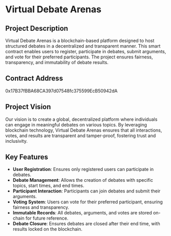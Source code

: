 # Virtual Debate Arenas

## Project Description
Virtual Debate Arenas is a blockchain-based platform designed to host structured debates in a decentralized and transparent manner. This smart contract enables users to register, participate in debates, submit arguments, and vote for their preferred participants. The project ensures fairness, transparency, and immutability of debate results.

## Contract Address
0x17B37fBBA68CA397d07548fc375599EcB50942dA

## Project Vision
Our vision is to create a global, decentralized platform where individuals can engage in meaningful debates on various topics. By leveraging blockchain technology, Virtual Debate Arenas ensures that all interactions, votes, and results are transparent and tamper-proof, fostering trust and inclusivity.

## Key Features
- **User Registration**: Ensures only registered users can participate in debates.
- **Debate Management**: Allows the creation of debates with specific topics, start times, and end times.
- **Participant Interaction**: Participants can join debates and submit their arguments.
- **Voting System**: Users can vote for their preferred participant, ensuring fairness and transparency.
- **Immutable Records**: All debates, arguments, and votes are stored on-chain for future reference.
- **Debate Closure**: Ensures debates are closed after their end time, with results locked on the blockchain.
